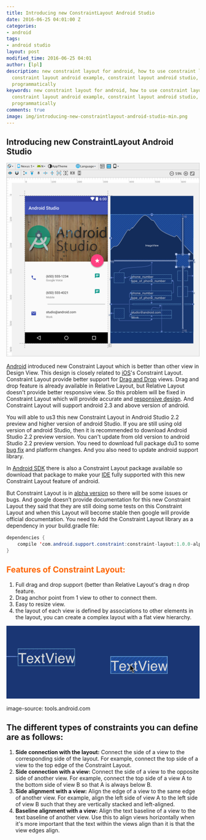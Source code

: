```yaml
---
title: Introducing new ConstraintLayout Android Studio
date: 2016-06-25 04:01:00 Z
categories:
- android
tags:
- android studio
layout: post
modified_time: 2016-06-25 04:01
author: [lpl]
description: new constraint layout for android, how to use constraint layout in android,
  constraint layout android example, constraint layout android studio, layout constraint
  programmatically
keywords: new constraint layout for android, how to use constraint layout in android,
  constraint layout android example, constraint layout android studio, layout constraint
  programmatically
comments: true
image: img/introducing-new-constraintlayout-android-studio-min.png
---
```


## Introducing new ConstraintLayout Android Studio
[![Introducing new ConstraintLayout Android Studio](img/Layout_editor_image.png)](img/Layout_editor_image.png)

[Android](http://code.google.com/android/ "Android") introduced new Constraint Layout which is better than other view in Design View. This design is closely related to [iOS](http://www.apple.com/ios/ "IOS")'s Constraint Layout. Constraint Layout provide better support for [Drag and Drop](http://en.wikipedia.org/wiki/Drag_and_drop "Drag and drop") views. Drag and drop feature is already available in Relative Layout, but Relative Layout doesn't provide better responsive view. So this problem will be fixed in Constraint Layout which will provide accurate and [responsive design](http://en.wikipedia.org/wiki/Responsive_web_design "Responsive web design"). And Constraint Layout will support android 2.3 and above version of android.

You will able to us3 this new Constraint Layout in Android Studio 2.2 preview and higher version of android Studio. If you are still using old version of android Studio, then it is recommended to download Android Studio 2.2 preview version. You can't update from old version to android Studio 2.2 preview version. You need to download full package du3 to some [bug fix](http://en.wikipedia.org/wiki/Patch_%28computing%29 "Patch (computing)") and platform changes. And you also need to update android support library.

In [Android SDK](http://developer.android.com/sdk/index.html "Android SDK") there is also a Constraint Layout package available so download that package to make your [IDE](http://en.wikipedia.org/wiki/Integrated_development_environment "Integrated development environment") fully supported with this new Constraint Layout feature of android.

But Constraint Layout is in [alpha version](http://en.wikipedia.org/wiki/Software_release_life_cycle "Software release life cycle") so there will be some issues or bugs. And google doesn’t provide documentation for this new Constraint Layout they said that they are still doing some tests on this Constraint Layout and when this Layout will become stable then google will provide official documentation.
You need to Add the Constraint Layout library as a dependency in your build.gradle file:

```java
dependencies {
    compile 'com.android.support.constraint:constraint-layout:1.0.0-alpha3'
}
```

## <span style="color: #ff6600;">Features of Constraint Layout:</span>

1.  Full drag and drop support (better than Relative Layout's drag n drop feature.
2.  Drag anchor point from 1 view to other to connect them.
3.  Easy to resize view.
4.  the layout of each view is defined by associations to other elements in the layout, you can create a complex layout with a flat view hierarchy.

[![Adding a baseline constraint between views](img/layouteditor-baseline.gif)](img/layouteditor-baseline.gif)

image-source: tools.android.com

## The different types of constraints you can define are as follows:

1.  **Side connection with the layout:** Connect the side of a view to the corresponding side of the layout. For example, connect the top side of a view to the top edge of the Constraint Layout.
2.  **Side connection with a view:** Connect the side of a view to the opposite side of another view. For example, connect the top side of a view A to the bottom side of view B so that A is always below B.
3.  **Side alignment with a view:** Align the edge of a view to the same edge of another view. For example, align the left side of view A to the left side of view B such that they are vertically stacked and left-aligned.
4.  **Baseline alignment with a view:** Align the text baseline of a view to the text baseline of another view. Use this to align views horizontally when it's more important that the text within the views align than it is that the view edges align.
